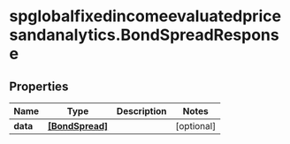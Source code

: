 # spglobalfixedincomeevaluatedpricesandanalytics.BondSpreadResponse

## Properties

Name | Type | Description | Notes
------------ | ------------- | ------------- | -------------
**data** | [**[BondSpread]**](BondSpread.md) |  | [optional] 


